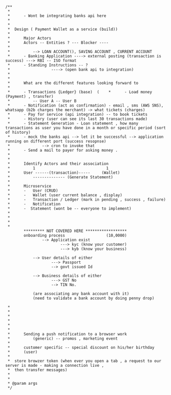 	/**
	 *
	 * 		- Wont be integrating banks api here
	 *
	 *
	 * 	Design ( Payment Wallet as a service (build))
	 *
	 * 		Major Actors
	 * 		Actors -- Entities ? --- Blocker ----
	 *
	 * 			--> LOAN ACCOUNT(), SAVING ACCOUNT , CURRENT ACCOUNT
	 * 	    - Banking Application ----> external posting (transaction is success) ---> RBI -- ISO format
	 * 	    - Standing Instructions -- ?
	 * 	    			----> (open bank api to integration)
	 *
	 *
	 * 		What are the different features looking forward to
	 *
	 * 		- Transactions {Ledger} (base)  (	 * 	    - Load money (Payment) , transfer)
	 * 			-- User A -- User B
	 * 	    - Notification (act as confirmation) - email , sms (AWS SNS), whatsapp (b2b charges the merchant) -> what tickets (charges)
	 * 	 	- Pay for service (api integration)	-- to book tickets
	 * 	 	- History (user can see its last 30 transactions made)
	 * 	 	- Statement Generation - Loan statement , how many transactions as user you have done in a month or specific period (sort of history)
	 *		- mock the banks api --> let it be successful --> application running on different port (success resopnse)
	 *				--> cron to invoke that
	 *		- Send a mail to payer for asking money .
	 *
	 *
	 * 		Identify Actors and their association
	 *			1								1
	 *		User ------(transaction)-----     (Wallet)
	 * 			-------------- (Generate Statement)
	 *
	 * 		Microservice
	 * 		-	User (CRUD)
	 * 		-	Wallet (user current balance , display)
	 * 		- 	Transaction / Ledger (mark in pending , success , failure)
	 * 		- 	Notification
	 * 		-  Statement (wont be -- everyone to implement)
	 *
	 *
	 *
	 *      
            ********* NOT COVERED HERE ******************
            onboarding process                  (10,0000)
                    --> Application exist
                            ---> kyc (know your customer)
                            ---> kyb (know your business)

                --> User details of either 
                        ---> Passport 
                        --> govt issued Id

                --> Business details of either 
                        ---> GST No 
                        --> TIN No.

                (are associating any bank account with it)
                (need to validate a bank account by doing penny drop)
                    
	 *
	 *
	 *
	 *
	 *
	 *
	 *		Sending a push notification to a browser work
	 *			(generic) -- promos , marketing event
	 *
	 *		customer specific -- special discount on his/her birthday
	 *		(user)
	 *
	 *	store browzer token (when ever you open a tab , a request to our server is made - making a connection live ,
	 *	then transfer messages)
	 *
	 *
	 * @param args
	 */